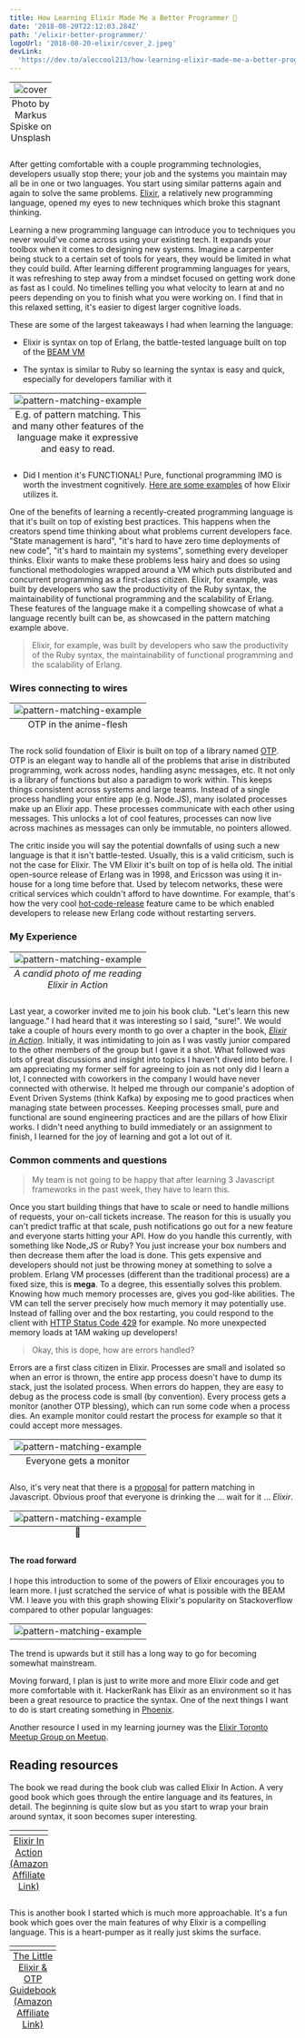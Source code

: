 ```yaml
---
title: How Learning Elixir Made Me a Better Programmer 🥃
date: '2018-08-20T22:12:03.284Z'
path: '/elixir-better-programmer/'
logoUrl: '2018-08-20-elixir/cover_2.jpeg'
devLink:
  'https://dev.to/aleccool213/how-learning-elixir-made-me-a-better-programmer--57jg'
---
```


<table class="image">
   <caption align="bottom">Photo by Markus Spiske on Unsplash</caption>
   <tr><td><img src="https://res.cloudinary.com/dscgr6mcw/image/upload/v1561116644/elixir-post/markus-spiske-763806-unsplash.jpg" alt="cover"/></td></tr>
</table>

After getting comfortable with a couple programming technologies, developers usually stop there; your job and the systems you maintain may all be in one or two languages. You start using similar patterns again and again to solve the same problems. [Elixir](https://elixir-lang.org/), a relatively new programming language, opened my eyes to new techniques which broke this stagnant thinking.

Learning a new programming language can introduce you to techniques you never would've come across using your existing tech. It expands your toolbox when it comes to designing new systems. Imagine a carpenter being stuck to a certain set of tools for years, they would be limited in what they could build. After learning different programming languages for years, it was refreshing to step away from a mindset focused on getting work done as fast as I could. No timelines telling you what velocity to learn at and no peers depending on you to finish what you were working on. I find that in this relaxed setting, it's easier to digest larger cognitive loads.

These are some of the largest takeaways I had when learning the language:

- Elixir is syntax on top of Erlang, the battle-tested language built on top of the [BEAM VM](https://en.wikipedia.org/wiki/BEAM_(Erlang_virtual_machine))

- The syntax is similar to Ruby so learning the syntax is easy and quick, especially for developers familiar with it

<table class="image">
   <caption align="bottom">E.g. of pattern matching. This and many other features of the language make it expressive and easy to read.</caption>
   <tr><td><img src="./pattern.png" alt="pattern-matching-example"/></td></tr>
</table>

- Did I mention it's FUNCTIONAL! Pure, functional programming IMO is worth the investment cognitively. <a href="https://medium.com/making-internets/functional-programming-elixir-pt-1-the-basics-bd3ce8d68f1b" target="_blank" >Here are some examples</a> of how Elixir utilizes it.

One of the benefits of learning a recently-created programming language is that it's built on top of existing best practices. This happens when the creators spend time thinking about what problems current developers face. "State management is hard", "it's hard to have zero time deployments of new code", "it's hard to maintain my systems", something every developer thinks. Elixir wants to make these problems less hairy and does so using functional methodologies wrapped around a VM which puts distributed and concurrent programming as a first-class citizen.
Elixir, for example, was built by developers who saw the productivity of the Ruby syntax, the maintainability of functional programming and the scalability of Erlang. These features of the language make it a compelling showcase of what a language recently built can be, as showcased in the pattern matching example above.

> Elixir, for example, was built by developers who saw the productivity of the Ruby syntax, the maintainability of functional programming and the scalability of Erlang.

### Wires connecting to wires

<table class="image">
   <caption align="bottom">OTP in the anime-flesh</caption>
   <tr><td><img src="./telephone_pole.jpg" alt="pattern-matching-example"/></td></tr>
</table>

The rock solid foundation of Elixir is built on top of a library named <a href="https://en.wikipedia.org/wiki/Open_Telecom_Platform" target="_blank" >OTP</a>. OTP is an elegant way to handle all of the problems that arise in distributed programming, work across nodes, handling async messages, etc. It not only is a library of functions but also a paradigm to work within. This keeps things consistent across systems and large teams. Instead of a single process handling your entire app (e.g. Node.JS), many isolated processes make up an Elixir app. These processes communicate with each other using messages. This unlocks a lot of cool features, processes can now live across machines as messages can only be immutable, no pointers allowed.

The critic inside you will say the potential downfalls of using such a new language is that it isn't battle-tested. Usually, this is a valid criticism, such is not the case for Elixir. The VM Elixir it's built on top of is hella old. The initial open-source release of Erlang was in 1998, and Ericsson was using it in-house for a long time before that. Used by telecom networks, these were critical services which couldn't afford to have downtime. For example, that's how the very cool <a href="https://github.com/edeliver/edeliver" target="_blank" >hot-code-release</a> feature came to be which enabled developers to release new Erlang code without restarting servers.

### My Experience

<table class="image">
   <caption align="bottom" style="font-style:italic;">A candid photo of me reading Elixir in Action</caption>
   <tr><td><img src="./bill_reading.jpg" alt="pattern-matching-example"/></td></tr>
</table>

Last year, a coworker invited me to join his book club. "Let's learn this new language." I had heard that it was interesting so I said, "sure!". We would take a couple of hours every month to go over a chapter in the book, <a href="https://www.amazon.ca/gp/product/161729201X/ref=as_li_tl?ie=UTF8&camp=15121&creative=330641&creativeASIN=161729201X&linkCode=as2&tag=coffeedrive09-20&linkId=97d40dff77b7869475d6ee283c6501d2" target="_blank" style="font-style:italic;">Elixir in Action</a>. Initially, it was intimidating to join as I was vastly junior compared to the other members of the group but I gave it a shot. What followed was lots of great discussions and insight into topics I haven't dived into before. I am appreciating my former self for agreeing to join as not only did I learn a lot, I connected with coworkers in the company I would have never connected with otherwise. It helped me through our companie's adoption of Event Driven Systems (think Kafka) by exposing me to good practices when managing state between processes. Keeping processes small, pure and functional are sound engineering practices and are the pillars of how Elixir works. I didn't need anything to build immediately or an assignment to finish, I learned for the joy of learning and got a lot out of it.

### Common comments and questions

> My team is not going to be happy that after learning 3 Javascript frameworks in the past week, they have to learn this.

Once you start building things that have to scale or need to handle millions of requests, your on-call tickets increase. The reason for this is usually you can't predict traffic at that scale, push notifications go out for a new feature and everyone starts hitting your API. How do you handle this currently, with something like Node,JS or Ruby? You just increase your box numbers and then decrease them after the load is done. This gets expensive and developers should not just be throwing money at something to solve a problem. Erlang VM processes (different than the traditional process) are a fixed size, this is **mega**. To a degree, this essentially solves this problem. Knowing how much memory processes are, gives you god-like abilities. The VM can tell the server precisely how much memory it may potentially use. Instead of falling over and the box restarting, you could respond to the client with [HTTP Status Code 429](https://developer.mozilla.org/en-US/docs/Web/HTTP/Status/429) for example. No more unexpected memory loads at 1AM waking up developers!

> Okay, this is dope, how are errors handled?

Errors are a first class citizen in Elixir. Processes are small and isolated so when an error is thrown, the entire app process doesn't have to dump its stack, just the isolated process. When errors do happen, they are easy to debug as the process code is small (by convention). Every process gets a monitor (another OTP blessing), which can run some code when a process dies. An example monitor could restart the process for example so that it could accept more messages.

<table class="image" >
   <caption align="bottom">Everyone gets a monitor</caption>
   <tr><td style="text-align:center;"><img style="margin-bottom:0px;" src="./everyone_gets.gif" alt="pattern-matching-example"/></td></tr>
</table>

Also, it's very neat that there is a [proposal](https://github.com/tc39/proposal-pattern-matching) for pattern matching in Javascript. Obvious proof that everyone is drinking the ... wait for it ... _Elixir_.

<table class="image">
   <caption align="bottom">🚒</caption>
   <tr><td><img src="./javascript_pattern_matching.png" alt="pattern-matching-example"/></td></tr>
</table>

#### The road forward

I hope this introduction to some of the powers of Elixir encourages you to learn more. I just scratched the service of what is possible with the BEAM VM. I leave you with this graph showing Elixir's popularity on Stackoverflow compared to other popular languages:

<table class="image">
   <tr><td><img src="./trends.png" alt="pattern-matching-example"/></td></tr>
</table>

The trend is upwards but it still has a long way to go for becoming somewhat mainstream.

Moving forward, I plan is just to write more and more Elixir code and get more comfortable with it. HackerRank has Elixir as an environment so it has been a great resource to practice the syntax. One of the next things I want to do is start creating something in [Phoenix](https://github.com/phoenixframework/phoenix).

Another resource I used in my learning journey was the <a href="https://www.meetup.com/TorontoElixir/" target="_blank">Elixir Toronto Meetup Group on Meetup</a>.

## Reading resources

The book we read during the book club was called Elixir In Action. A very good book which goes through the entire language and its features, in detail. The beginning is quite slow but as you start to wrap your brain around syntax, it soon becomes super interesting.

<a target="_blank" href="https://amzn.to/2Lt7BCP">
 <table class="image">
     <caption align="bottom" style="text-decoration:underline;">Elixir In Action (Amazon Affiliate Link)</caption>
     <tr><td><img src="./elixir_in_action.jpg" width="1" height="1" border="0" alt="" style="border:none !important; margin:0px !important;" /></td></tr>
 </table>
</a>

This is another book I started which is much more approachable. It's a fun book which goes over the main features of why Elixir is a compelling language. This is a heart-pumper as it really just skims the surface.

<a target="_blank" href="https://amzn.to/2BWNsWC">
 <table class="image">
     <caption align="bottom" style="text-decoration:underline;">The Little Elixir & OTP Guidebook (Amazon Affiliate Link)</caption>
     <tr><td><img src="./opt_guidebook.jpg" border="0" alt="" style="border:none !important; margin:0px !important;" /></td></tr>
 </table>
</a>
